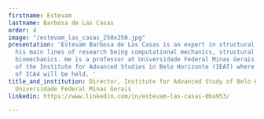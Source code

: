 ```yaml
---
firstname: Estevam
lastname: Barbosa de Las Casas
order: 4
image: "/estevam_las_casas_250x250.jpg"
presentation: 'Estevam Barbosa de Las Casas is an expert in structural engineering,
  his main lines of research being computational mechanics, structural analysis, and
  biomechanics. He is a professor at Universidade Federal Minas Gerais and director
  of the Institute for Advanced Studies in Belo Horizonte (IEAT) where the third meeting
  of ICA4 will be held. '
title_and_institution: Director, Institute for Advanced Study of Belo Horizonte (IEAT),
  Universidade Federal Minas Gerais
linkedin: https://www.linkedin.com/in/estevam-las-casas-0ba953/

---
```

